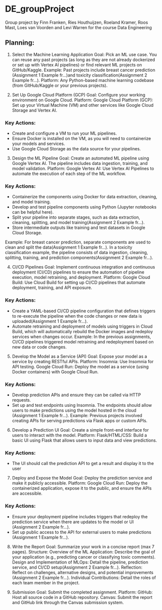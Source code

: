 # DE_groupProject
Group project by Finn Franken, Ries Houthuijzen, Roeland Kramer, Roos Mast, Loes van Voorden and Levi Warren for the course Data Engineering

## Planning:
1. Select the Machine Learning Application
Goal: Pick an ML use case. You can reuse any past projects (as long as they are not already dockerized or set up with Vertex AI pipelines) or find relevant ML projects on GitHub/Kaggle.
Example: Past projects include breast cancer prediction​(Assignment 1 Example fr…)and toxicity classification​(Assignment 2 Example fr…).
Platform: Any Python-based machine learning codebase (from GitHub/Kaggle or your previous projects).

2. Set Up Google Cloud Platform (GCP)
Goal: Configure your working environment on Google Cloud.
Platform:
Google Cloud Platform (GCP): Set up your Virtual Machine (VM) and other services like Google Cloud Storage and Vertex AI.
### Key Actions:
- Create and configure a VM to run your ML pipelines.
- Ensure Docker is installed on the VM, as you will need to containerize your models and services.
- Use Google Cloud Storage as the data source for your pipelines.

3. Design the ML Pipeline
Goal: Create an automated ML pipeline using Google Vertex AI. The pipeline includes data ingestion, training, and model validation.
Platform:
Google Vertex AI: Use Vertex AI Pipelines to automate the execution of each step of the ML workflow.
### Key Actions:
- Containerize the components using Docker for data extraction, cleaning, and model training.
- Develop and test pipeline components using Python (Jupyter notebooks can be helpful here).
- Split your pipeline into separate stages, such as data extraction, cleaning, splitting, and model training​(Assignment 2 Example fr…).
- Store intermediate outputs like training and test datasets in Google Cloud Storage.

Example:
For breast cancer prediction, separate components are used to clean and split the data​(Assignment 1 Example fr…).
In a toxicity classification example, the pipeline consists of data ingestion, cleaning, splitting, training, and prediction components​(Assignment 2 Example fr…).

4. CI/CD Pipelines
Goal: Implement continuous integration and continuous deployment (CI/CD) pipelines to ensure the automation of pipeline execution, model retraining, and deployment.
Platform:
Google Cloud Build: Use Cloud Build for setting up CI/CD pipelines that automate deployment, training, and API exposure.
### Key Actions:
- Create a YAML-based CI/CD pipeline configuration that defines triggers to re-execute the pipeline when the code changes or new data is uploaded​(Assignment 1 Example fr…).
- Automate retraining and deployment of models using triggers in Cloud Build, which will automatically rebuild the Docker images and redeploy services when changes occur.
Example:
In the previous assignments, CI/CD pipelines triggered model retraining and redeployment based on new data or code changes.

5. Develop the Model as a Service (API)
Goal: Expose your model as a service by creating RESTful APIs.
Platform:
Insomnia: Use Insomnia for API testing.
Google Cloud Run: Deploy the model as a service (using Docker containers) with Google Cloud Run.
### Key Actions:
- Develop prediction APIs and ensure they can be called via HTTP requests.
- Set up and test endpoints using Insomnia. The endpoints should allow users to make predictions using the model hosted in the cloud​(Assignment 1 Example fr…).
Example:
Previous projects involved creating APIs for serving predictions via Flask apps or custom APIs​.

6. Develop a Prediction UI
Goal: Create a simple front-end interface for users to interact with the model.
Platform:
Flask/HTML/CSS: Build a basic UI using Flask that allows users to input data and view predictions.
### Key Actions:
- The UI should call the prediction API to get a result and display it to the user​

7. Deploy and Expose the Model
Goal: Deploy the prediction service and make it publicly accessible.
Platform:
Google Cloud Run: Deploy the containerized application, expose it to the public, and ensure the APIs are accessible.
### Key Actions:
- Ensure your deployment pipeline includes triggers that redeploy the prediction service when there are updates to the model or UI​(Assignment 2 Example fr…).
- Set up public access to the API for external users to make predictions​(Assignment 1 Example fr…).

8. Write the Report
Goal: Summarize your work in a concise report (max 7 pages).
Structure:
Overview of the ML Application:
Describe the goal of your application (e.g., predicting cancer or classifying toxic comments).
Design and Implementation of MLOps:
Detail the pipeline, prediction service, and CI/CD setup​(Assignment 2 Example fr…).
Reflection:
Reflect on challenges, alternative designs, and potential improvements​(Assignment 2 Example fr…).
Individual Contributions:
Detail the roles of each team member in the project.

9. Submission
Goal: Submit the completed assignment.
Platform:
GitHub: Host all source code in a GitHub repository.
Canvas: Submit the report and GitHub link through the Canvas submission system.

